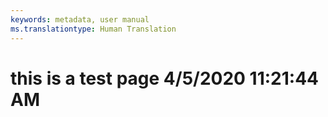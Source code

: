 ```yaml
---
keywords: metadata, user manual
ms.translationtype: Human Translation
---
```

# this is a test page 4/5/2020 11:21:44 AM